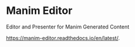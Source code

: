 # Manim Editor
Editor and Presenter for Manim Generated Content

https://manim-editor.readthedocs.io/en/latest/.   



